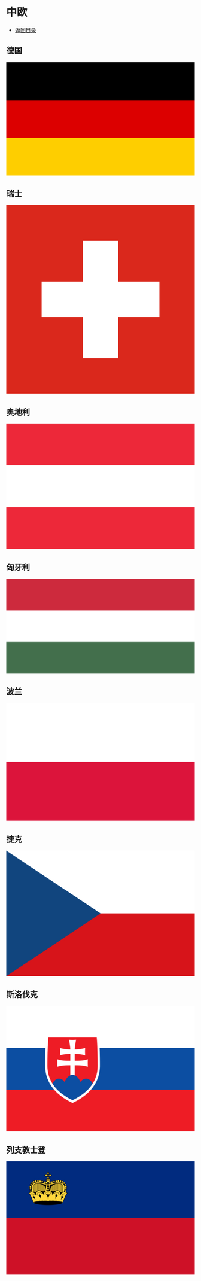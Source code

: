 # 中欧
+ [返回目录](../README.md)
## 德国  
![](德国.jfif)
## 瑞士  
![](瑞士.jfif)
## 奥地利  
![](奥地利.jfif)
## 匈牙利  
![](匈牙利.jfif)
## 波兰  
![](波兰.jfif)
## 捷克  
![](捷克.jfif)
## 斯洛伐克  
![](斯洛伐克.jfif)
## 列支敦士登  
![](列支敦士登.jfif)